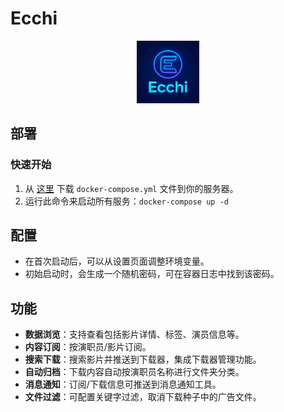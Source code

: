 # Ecchi

<div align="center">
    <img src="images/favicon.png" alt="logo" width="100">
</div>

## **部署**

### **快速开始**

1. 从 [这里](https://github.com/plsy1/ecchi/blob/main/docker/compose.yml) 下载 `docker-compose.yml` 文件到你的服务器。
2. 运行此命令来启动所有服务：`docker-compose up -d`

## **配置**

- 在首次启动后，可以从设置页面调整环境变量。
- 初始启动时，会生成一个随机密码，可在容器日志中找到该密码。


## **功能**

- **数据浏览**：支持查看包括影片详情、标签、演员信息等。
- **内容订阅**：按演职员/影片订阅。
- **搜索下载**：搜索影片并推送到下载器，集成下载器管理功能。
- **自动归档**：下载内容自动按演职员名称进行文件夹分类。
- **消息通知**：订阅/下载信息可推送到消息通知工具。
- **文件过滤**：可配置关键字过滤，取消下载种子中的广告文件。